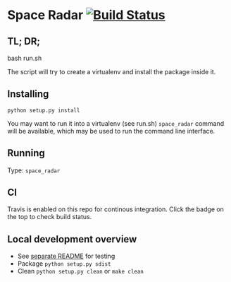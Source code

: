 # Space Radar [![Build Status](https://app.travis-ci.com/antoniobarbuzzi/spaceradar.svg?branch=main)](https://app.travis-ci.com/antoniobarbuzzi/spaceradar)

## TL; DR; 
bash run.sh

The script will try to create a virtualenv and install the package inside it.


## Installing
`python setup.py install`

You may want to run it into a virtualenv (see run.sh)
`space_radar` command will be available, which may be used to run the command line interface. 

## Running
Type:
`space_radar`

## CI

Travis is enabled on this repo for continous integration. Click the badge on the top to check build status.

## Local development overview
- See [separate README](tests/README.md) for testing 
- Package 
 `python setup.py sdist`
- Clean
  `python setup.py clean`
 or
  `make clean`
